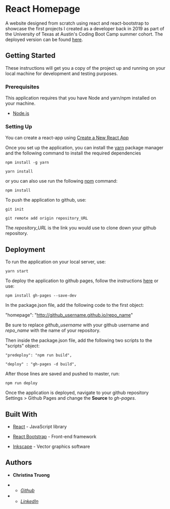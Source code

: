 
  

# React Homepage

  

A website designed from scratch using react and react-bootstrap to showcase the first projects I created as a developer back in 2019 as part of the University of Texas at Austin's Coding Boot Camp summer cohort. The deployed version can be found [here]([https://christinaqtruong.github.io/reacthomepage](https://christinaqtruong.github.io/reacthomepage)).

  

## Getting Started

  

These instructions will get you a copy of the project up and running on your local machine for development and testing purposes.

  

### Prerequisites

This application requires that you have Node and yarn/npm installed on your machine.

-  [Node.js]([https://nodejs.org/en/](https://nodejs.org/en/))

  

### Setting Up

  

You can create a react-app using [Create a New React App](https://reactjs.org/docs/create-a-new-react-app.html)

  

Once you set up the application, you can install the [yarn]([https://yarnpkg.com/](https://yarnpkg.com/)) package manager and the following command to install the required dependencies

```
npm install -g yarn

yarn install
```

or you can also use run the following [npm](https://www.npmjs.com/) command:

  

```
npm install
```

To push the application to github, use:
````
git init

git remote add origin repository_URL
````
  

The *repository_URL* is the link you would use to clone down your github repository.

  

## Deployment

  

To run the application on your local server, use:
````
yarn start
````

To deploy the application to github pages, follow the instructions [here](https://blog.usejournal.com/how-to-deploy-your-react-app-into-github-pages-b2c96292b18e) or use:

````
npm install gh-pages --save-dev
````

In the package.json file, add the following code to the first object:

  

"homepage": "http://github_username.github.io/repo_name"

Be sure to replace *github_username* with your github username and *repo_name* with the name of your repository.

  

Then inside the package.json file, add the following two scripts to the "scripts" object:

  
````
"predeploy": "npm run build",

"deploy" : "gh-pages -d build",
````
  

After those lines are saved and pushed to master, run:
````
npm run deploy
````

Once the application is deployed, navigate to your github repository Settings > Github Pages and change the **Source** to *gh-pages*.

  

## Built With

  

*  [React]([https://reactjs.org/docs/create-a-new-react-app.html](https://reactjs.org/docs/create-a-new-react-app.html)) - JavaScript library

*  [React Bootstrap]([https://react-bootstrap.github.io/](https://react-bootstrap.github.io/)) - Front-end framework

*  [Inkscape]([[https://inkscape.org/](https://inkscape.org/)]([https://inkscape.org/](https://inkscape.org/))) - Vector graphics software

  

## Authors

  

*  **Christina Truong**

*  -  [*Github* ](github.com/christinaqtruong)

*  -  [*LinkedIn* ](linkedin.com/in/christinaqtruong)